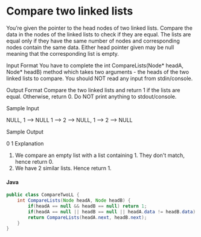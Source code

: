 # Compare two linked lists
You’re given the pointer to the head nodes of two linked lists. Compare the data in the nodes of the linked lists to check if they are equal. The lists are equal only if they have the same number of nodes and corresponding nodes contain the same data. Either head pointer given may be null meaning that the corresponding list is empty.

Input Format 
You have to complete the int CompareLists(Node* headA, Node* headB) method which takes two arguments - the heads of the two linked lists to compare. You should NOT read any input from stdin/console.

Output Format 
Compare the two linked lists and return 1 if the lists are equal. Otherwise, return 0. Do NOT print anything to stdout/console.

Sample Input

NULL, 1 --> NULL 
1 --> 2 --> NULL, 1 --> 2 --> NULL

Sample Output

0
1
Explanation 
1. We compare an empty list with a list containing 1. They don't match, hence return 0. 
2. We have 2 similar lists. Hence return 1.
#### Java
```java
public class CompareTwoLL {
    int CompareLists(Node headA, Node headB) {
        if(headA == null && headB == null) return 1;
        if(headA == null || headB == null || headA.data != headB.data) return 0;
        return CompareLists(headA.next, headB.next);
    }
}

```